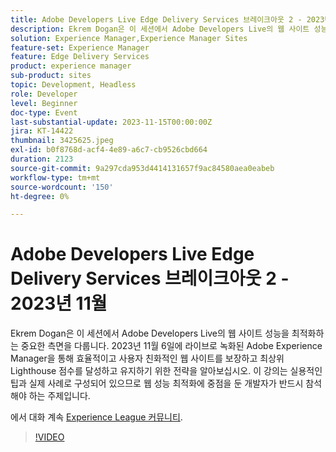 ```yaml
---
title: Adobe Developers Live Edge Delivery Services 브레이크아웃 2 - 2023년 11월
description: Ekrem Dogan은 이 세션에서 Adobe Developers Live의 웹 사이트 성능을 최적화하는 중요한 측면을 다룹니다. 2023년 11월 6일에 라이브로 녹화된 Adobe Experience Manager을 통해 효율적이고 사용자 친화적인 웹 사이트를 보장하고 최상위 Lighthouse 점수를 달성하고 유지하기 위한 전략을 알아보십시오. 이 강의는 실용적인 팁과 실제 사례로 구성되어 있으므로 웹 성능 최적화에 중점을 둔 개발자가 반드시 참석해야 하는 주제입니다.
solution: Experience Manager,Experience Manager Sites
feature-set: Experience Manager
feature: Edge Delivery Services
product: experience manager
sub-product: sites
topic: Development, Headless
role: Developer
level: Beginner
doc-type: Event
last-substantial-update: 2023-11-15T00:00:00Z
jira: KT-14422
thumbnail: 3425625.jpeg
exl-id: b0f8768d-acf4-4e89-a6c7-cb9526cbd664
duration: 2123
source-git-commit: 9a297cda953d4414131657f9ac84580aea0eabeb
workflow-type: tm+mt
source-wordcount: '150'
ht-degree: 0%

---
```


# Adobe Developers Live Edge Delivery Services 브레이크아웃 2 - 2023년 11월

Ekrem Dogan은 이 세션에서 Adobe Developers Live의 웹 사이트 성능을 최적화하는 중요한 측면을 다룹니다. 2023년 11월 6일에 라이브로 녹화된 Adobe Experience Manager을 통해 효율적이고 사용자 친화적인 웹 사이트를 보장하고 최상위 Lighthouse 점수를 달성하고 유지하기 위한 전략을 알아보십시오. 이 강의는 실용적인 팁과 실제 사례로 구성되어 있으므로 웹 성능 최적화에 중점을 둔 개발자가 반드시 참석해야 하는 주제입니다.

에서 대화 계속 [Experience League 커뮤니티](https://adobe.ly/3rC7TTm).

>[!VIDEO](https://video.tv.adobe.com/v/3425625/?learn=on)
